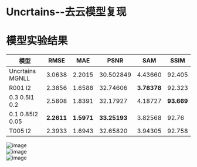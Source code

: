 # Uncrtains--去云模型复现

# 模型实验结果  
模型 | RMSE | MAE | PSNR | SAM | SSIM 
--- | --- | --- | --- | --- | ---
Uncrtains MGNLL | 3.0638 | 2.2015 | 30.502849 | 4.43660 | 92.405
R001 l2 | 2.3856 | 1.6588 | 32.74606 | **3.78378** | 92.323
0.3 0.5l1 0.2 | 2.5808 | 1.8391 | 32.17927 | 4.18727 | **93.669**
0.1 0.85l2 0.05 | **2.2611** | **1.5971** | **33.25193** | 3.82568 | 92.76
T005 l2 | 2.3933 | 1.6943 | 32.65820 | 3.94305 | 92.758

![image](https://github.com/ZYJ-Group/Tanghy/assets/94824386/7efadf28-49df-455d-a929-66e41e23ff4b)  
![image](https://github.com/ZYJ-Group/Tanghy/assets/94824386/60e49f33-f564-4369-ba4a-37aedc5b8963)  
![image](https://github.com/ZYJ-Group/Tanghy/assets/94824386/cbff4552-30d6-4edd-9390-f0f1f8f867cf)  
